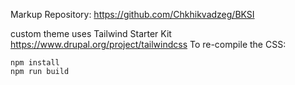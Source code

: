 Markup Repository: 
https://github.com/Chkhikvadzeg/BKSI

custom theme uses Tailwind Starter Kit https://www.drupal.org/project/tailwindcss
To re-compile the CSS:

```
npm install
npm run build
```
